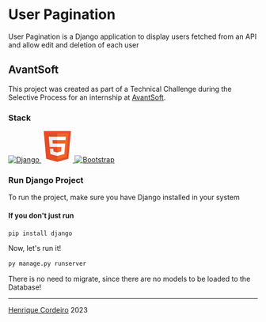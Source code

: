 # User Pagination

User Pagination is a Django application to display users fetched from an API and allow edit and deletion of each user

## AvantSoft
This project was created as part of a Technical Challenge during the Selective Process for an internship at [AvantSoft](https://www.linkedin.com/company/avantsoft/?lipi=urn%3Ali%3Apage%3Ad_flagship3_search_srp_all%3Bm%2FcuQ8MVRtqlexeySQem8A%3D%3D).

### Stack

<p>
  <a href="https://www.djangoproject.com/">
    <img src="https://icongr.am/devicon/django-original.svg" alt="Django" width="64" height="64">
  </a>
  <a href="https://developer.mozilla.org/en-US/docs/Web/HTML">
    <img src="https://raw.githubusercontent.com/devicons/devicon/master/icons/html5/html5-original.svg" alt="HTML" width="64" height="64">
  </a>
  <a href="https://getbootstrap.com/">
    <img src="https://upload.wikimedia.org/wikipedia/commons/b/b2/Bootstrap_logo.svg" alt="Bootstrap" width="64" height="64">
  </a>
</p>

### Run Django Project
To run the project, make sure you have Django installed in your system
#### If you don't just run
```bash
pip install django
```
Now, let's run it!
```bash
py manage.py runserver
```
There is no need to migrate, since there are no models to be loaded to the Database!

---
[Henrique Cordeiro](https://www.linkedin.com/in/henrique-cordeiro-pereira/) 2023
